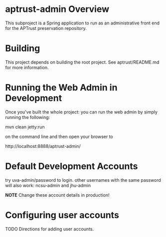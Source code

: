 aptrust-admin Overview
======================

This subproject is a Spring application to run as an administrative front end for the APTrust
preservation repository.

Building
========

This project depends on building the root project. See aptrust/README.md for more information.

Running the Web Admin in Development
====================================

Once you've built the whole project: you can run the web admin by simply running the following:

  mvn clean jetty:run

on the command line and then open your browser to 

  http://localhost:8888/aptrust-admin/

Default Development Accounts
============================

try uva-admin/password  to login.
other usernames with the same password will also work: 
ncsu-admin and jhu-admin

**NOTE** Change these account details in production!

Configuring user accounts
=========================

TODO Directions for adding user accounts.
